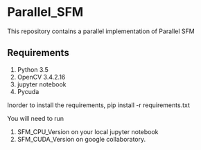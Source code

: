# Parallel_SFM
This repository contains a parallel implementation of Parallel SFM

## Requirements
1. Python 3.5
2. OpenCV 3.4.2.16
3. jupyter notebook
4. Pycuda

Inorder to install the requirements, 
pip install -r requirements.txt

You will need to run 
1. SFM_CPU_Version on your local jupyter notebook
2. SFM_CUDA_Version on google collaboratory. 
